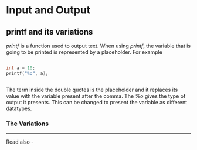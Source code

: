 # Input and Output

## printf and its variations

*printf* is a function used to output text. When using *printf*, the variable that is going to be printed is represented by a placeholder. For example

```c

int a = 10;
printf("%o", a);



```

The term inside the double quotes is the placeholder and it replaces its value with the variable present after the comma. The *%o* gives the type of output it presents. This can be changed to present the variable as different datatypes.

### The Variations









---
Read also - 